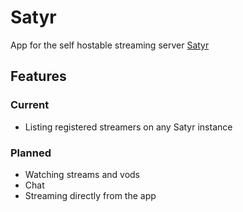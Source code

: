 # Satyr

App for the self hostable streaming server [Satyr](https://gitlab.com/knotteye/satyr)

## Features

### Current
- Listing registered streamers on any Satyr instance

### Planned
- Watching streams and vods
- Chat
- Streaming directly from the app
